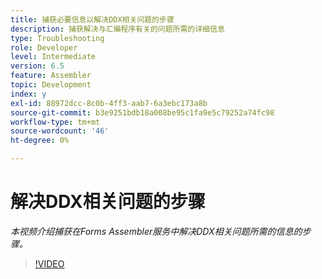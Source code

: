```yaml
---
title: 捕获必要信息以解决DDX相关问题的步骤
description: 捕获解决与汇编程序有关的问题所需的详细信息
type: Troubleshooting
role: Developer
level: Intermediate
version: 6.5
feature: Assembler
topic: Development
index: y
exl-id: 88972dcc-8c0b-4ff3-aab7-6a3ebc173a8b
source-git-commit: b3e9251bdb18a008be95c1fa9e5c79252a74fc98
workflow-type: tm+mt
source-wordcount: '46'
ht-degree: 0%

---
```


# 解决DDX相关问题的步骤

*本视频介绍捕获在Forms Assembler服务中解决DDX相关问题所需的信息的步骤。*

>[!VIDEO](https://video.tv.adobe.com/v/335517?quality=12&learn=on)
